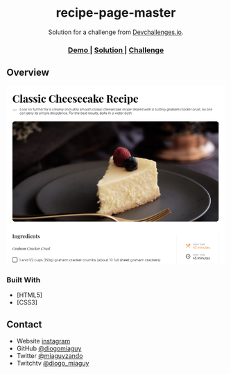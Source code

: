 <!-- Please update value in the {}  -->

<h1 align="center">recipe-page-master</h1>

<div align="center">
   Solution for a challenge from  <a href="http://devchallenges.io" target="_blank">Devchallenges.io</a>.
</div>

<div align="center">
  <h3>
    <a href="https://diogomiaguy.github.io/recipe-page-master">
      Demo
    </a>
    <span> | </span>
    <a href="https://github.com/diogomiaguy/recipe-page-master">
      Solution
    </a>
    <span> | </span>
    <a href="https://devchallenges.io/challenges/OEKdUZ6xs0h99C38XVht">
      Challenge
    </a>
  </h3>
</div>

<!-- TABLE OF CONTENTS -->

<!-- ## Table of Contents

- [Overview](#overview)
  - [Built With](#built-with)
- [Features](#features)
- [How to use](#how-to-use)
- [Contact](#contact)
- [Acknowledgements](#acknowledgements) -->

<!-- OVERVIEW -->

## Overview

![screenshot](https://github.com/diogomiaguy/recipe-page-master/blob/main/img/screenshot.png)

<!-- Introduce your projects by taking a screenshot or a gif. Try to tell visitors a story about your project by answering:

- Where can I see your demo?
- What was your experience?
- What have you learned/improved?
- Your wisdom? :) -->

### Built With

<!-- This section should list any major frameworks that you built your project using. Here are a few examples.-->

- [HTML5]
- [CSS3]



## Contact

- Website [instagram](https://{instagram.com/miaguyzando})
- GitHub [@diogomiaguy](https://{github.com/diogomiaguy})
- Twitter [@miaguyzando](https://{twitter.com/miaguyzando})
- Twitchtv [@diogo_miaguy](https://www.twitch.tv/diogo_miaguy)
